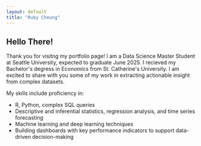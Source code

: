 ```yaml
---
layout: default
title: "Ruby Cheung"
---
```



## Hello There!

Thank you for visitng my portfolio page! I am a Data Science Master Student at Seattle University, expected to graduate June 2025. I recieved my Bachelor's degress in Economics from St. Catherine's University. I am excited to share with you some of my work in extracting actionable insight from complex datasets.

My skills include proficiency in:
- R, Python, complex SQL queries
- Descriptive and inferential statistics, regression analysis, and time series forecasting
- Machine learning and deep learning techniques
- Building dashboards with key performance indicators to support data-driven decision-making




